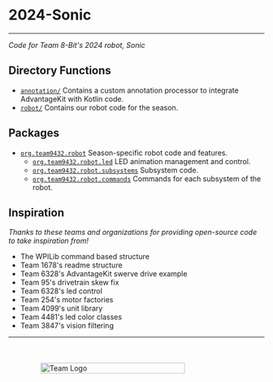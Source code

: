 # 2024-Sonic

---
_Code for Team 8-Bit's 2024 robot, Sonic_

## Directory Functions

- [`annotation/`](annotation/src/main/kotlin/org/team9432/lib/annotation) Contains a custom annotation processor to
  integrate AdvantageKit with Kotlin code.
- [`robot/`](robot/src/main/kotlin/org/team9432) Contains our robot code for the season.

## Packages

- [`org.team9432.robot`](robot/src/main/kotlin/org/team9432/robot) Season-specific robot code and features.
    - [`org.team9432.robot.led`](robot/src/main/kotlin/org/team9432/robot/led) LED animation management and control.
    - [`org.team9432.robot.subsystems`](robot/src/main/kotlin/org/team9432/robot/subsystems) Subsystem code.
    - [`org.team9432.robot.commands`](robot/src/main/kotlin/org/team9432/robot/commands) Commands for each subsystem of the robot.

## Inspiration

_Thanks to these teams and organizations for providing open-source code to take inspiration from!_

- The WPILib command based structure
- Team 1678's readme structure
- Team 6328's AdvantageKit swerve drive example
- Team 95's drivetrain skew fix
- Team 6328's led control
- Team 254's motor factories
- Team 4099's unit library
- Team 4481's led color classes
- Team 3847's vision filtering

---

<div style="display: flex; justify-content: space-around; margin-top: 50px">
  <img width="75%" src="https://github.com/Team-8-bit/2024-Sonic/assets/87742096/8a432cf1-0032-4958-a78f-74e8bbb66fa7" alt="Team Logo">
</div>
